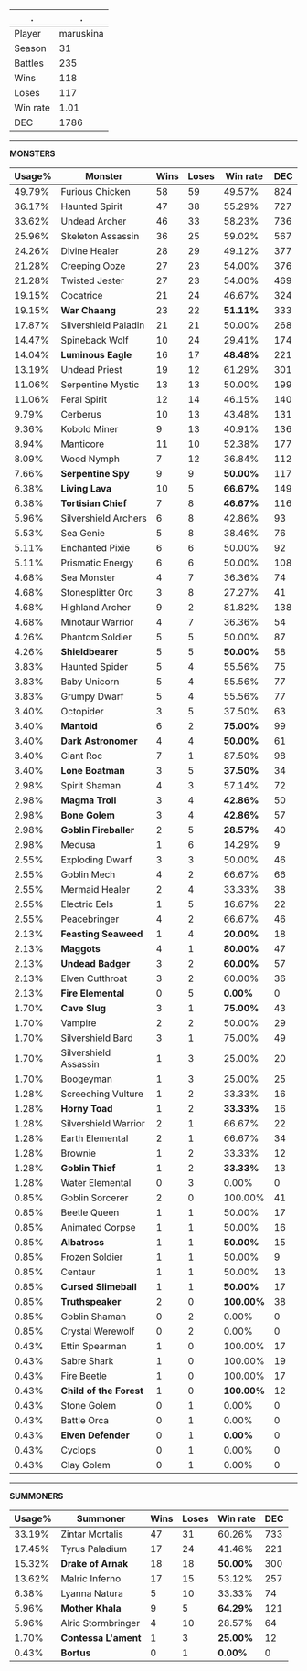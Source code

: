 .|.
|-|-
Player|maruskina
Season|31
Battles|235
Wins|118
Loses|117
Win rate|1.01
DEC|1786

---
**MONSTERS**

Usage%|Monster|Wins|Loses|Win rate|DEC|
-|-|-|-|-|-|
49.79%|Furious Chicken|58|59|49.57%|824|
36.17%|Haunted Spirit|47|38|55.29%|727|
33.62%|Undead Archer|46|33|58.23%|736|
25.96%|Skeleton Assassin|36|25|59.02%|567|
24.26%|Divine Healer|28|29|49.12%|377|
21.28%|Creeping Ooze|27|23|54.00%|376|
21.28%|Twisted Jester|27|23|54.00%|469|
19.15%|Cocatrice|21|24|46.67%|324|
19.15%|**War Chaang**|23|22|**51.11%**|333|
17.87%|Silvershield Paladin|21|21|50.00%|268|
14.47%|Spineback Wolf|10|24|29.41%|174|
14.04%|**Luminous Eagle**|16|17|**48.48%**|221|
13.19%|Undead Priest|19|12|61.29%|301|
11.06%|Serpentine Mystic|13|13|50.00%|199|
11.06%|Feral Spirit|12|14|46.15%|140|
9.79%|Cerberus|10|13|43.48%|131|
9.36%|Kobold Miner|9|13|40.91%|136|
8.94%|Manticore|11|10|52.38%|177|
8.09%|Wood Nymph|7|12|36.84%|112|
7.66%|**Serpentine Spy**|9|9|**50.00%**|117|
6.38%|**Living Lava**|10|5|**66.67%**|149|
6.38%|**Tortisian Chief**|7|8|**46.67%**|116|
5.96%|Silvershield Archers|6|8|42.86%|93|
5.53%|Sea Genie|5|8|38.46%|76|
5.11%|Enchanted Pixie|6|6|50.00%|92|
5.11%|Prismatic Energy|6|6|50.00%|108|
4.68%|Sea Monster|4|7|36.36%|74|
4.68%|Stonesplitter Orc|3|8|27.27%|41|
4.68%|Highland Archer|9|2|81.82%|138|
4.68%|Minotaur Warrior|4|7|36.36%|54|
4.26%|Phantom Soldier|5|5|50.00%|87|
4.26%|**Shieldbearer**|5|5|**50.00%**|58|
3.83%|Haunted Spider|5|4|55.56%|75|
3.83%|Baby Unicorn|5|4|55.56%|77|
3.83%|Grumpy Dwarf|5|4|55.56%|77|
3.40%|Octopider|3|5|37.50%|63|
3.40%|**Mantoid**|6|2|**75.00%**|99|
3.40%|**Dark Astronomer**|4|4|**50.00%**|61|
3.40%|Giant Roc|7|1|87.50%|98|
3.40%|**Lone Boatman**|3|5|**37.50%**|34|
2.98%|Spirit Shaman|4|3|57.14%|72|
2.98%|**Magma Troll**|3|4|**42.86%**|50|
2.98%|**Bone Golem**|3|4|**42.86%**|57|
2.98%|**Goblin Fireballer**|2|5|**28.57%**|40|
2.98%|Medusa|1|6|14.29%|9|
2.55%|Exploding Dwarf|3|3|50.00%|46|
2.55%|Goblin Mech|4|2|66.67%|66|
2.55%|Mermaid Healer|2|4|33.33%|38|
2.55%|Electric Eels|1|5|16.67%|22|
2.55%|Peacebringer|4|2|66.67%|46|
2.13%|**Feasting Seaweed**|1|4|**20.00%**|18|
2.13%|**Maggots**|4|1|**80.00%**|47|
2.13%|**Undead Badger**|3|2|**60.00%**|57|
2.13%|Elven Cutthroat|3|2|60.00%|36|
2.13%|**Fire Elemental**|0|5|**0.00%**|0|
1.70%|**Cave Slug**|3|1|**75.00%**|43|
1.70%|Vampire|2|2|50.00%|29|
1.70%|Silvershield Bard|3|1|75.00%|49|
1.70%|Silvershield Assassin|1|3|25.00%|20|
1.70%|Boogeyman|1|3|25.00%|25|
1.28%|Screeching Vulture|1|2|33.33%|16|
1.28%|**Horny Toad**|1|2|**33.33%**|16|
1.28%|Silvershield Warrior|2|1|66.67%|22|
1.28%|Earth Elemental|2|1|66.67%|34|
1.28%|Brownie|1|2|33.33%|12|
1.28%|**Goblin Thief**|1|2|**33.33%**|13|
1.28%|Water Elemental|0|3|0.00%|0|
0.85%|Goblin Sorcerer|2|0|100.00%|41|
0.85%|Beetle Queen|1|1|50.00%|17|
0.85%|Animated Corpse|1|1|50.00%|16|
0.85%|**Albatross**|1|1|**50.00%**|15|
0.85%|Frozen Soldier|1|1|50.00%|9|
0.85%|Centaur|1|1|50.00%|13|
0.85%|**Cursed Slimeball**|1|1|**50.00%**|17|
0.85%|**Truthspeaker**|2|0|**100.00%**|38|
0.85%|Goblin Shaman|0|2|0.00%|0|
0.85%|Crystal Werewolf|0|2|0.00%|0|
0.43%|Ettin Spearman|1|0|100.00%|17|
0.43%|Sabre Shark|1|0|100.00%|19|
0.43%|Fire Beetle|1|0|100.00%|17|
0.43%|**Child of the Forest**|1|0|**100.00%**|12|
0.43%|Stone Golem|0|1|0.00%|0|
0.43%|Battle Orca|0|1|0.00%|0|
0.43%|**Elven Defender**|0|1|**0.00%**|0|
0.43%|Cyclops|0|1|0.00%|0|
0.43%|Clay Golem|0|1|0.00%|0|

---
**SUMMONERS**

Usage%|Summoner|Wins|Loses|Win rate|DEC|
-|-|-|-|-|-|
33.19%|Zintar Mortalis|47|31|60.26%|733|
17.45%|Tyrus Paladium|17|24|41.46%|221|
15.32%|**Drake of Arnak**|18|18|**50.00%**|300|
13.62%|Malric Inferno|17|15|53.12%|257|
6.38%|Lyanna Natura|5|10|33.33%|74|
5.96%|**Mother Khala**|9|5|**64.29%**|121|
5.96%|Alric Stormbringer|4|10|28.57%|64|
1.70%|**Contessa L'ament**|1|3|**25.00%**|12|
0.43%|**Bortus**|0|1|**0.00%**|0|
